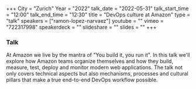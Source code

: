 +++
City = "Zurich"
Year = "2022"
talk_date = "2022-05-31"
talk_start_time = "12:00"
talk_end_time = "12:30"
title = "DevOps culture at Amazon"
type = "talk"
speakers = ["ramon-lopez-narvaez"]
youtube = ""
vimeo = "722317998"
speakerdeck = ""
slideshare = ""
slides = ""
+++

### Talk

At Amazon we live by the mantra of "You build it, you run it". In this talk we'll explore how Amazon teams organize themselves and how they build, measure, test, deploy and monitor modern web applications. The talk not only covers technical aspects but also mechanisms, processes and cultural pillars that make a true end-to-end DevOps workflow possible.